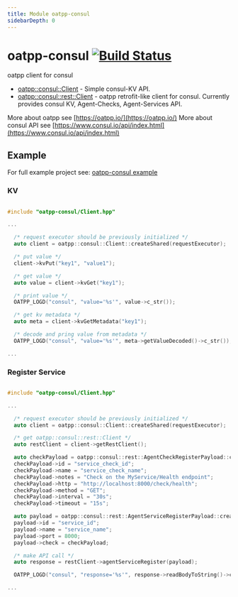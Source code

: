 ```yaml
---
title: Module oatpp-consul
sidebarDepth: 0
---
```


# oatpp-consul [![Build Status](https://dev.azure.com/lganzzzo/lganzzzo/_apis/build/status/oatpp.oatpp-consul?branchName=master)](https://dev.azure.com/lganzzzo/lganzzzo/_build/latest?definitionId=7?branchName=master)
oatpp client for consul

- [oatpp::consul::Client](https://github.com/oatpp/oatpp-consul/blob/master/Client.hpp) - Simple consul-KV API.
- [oatpp::consul::rest::Client](https://github.com/oatpp/oatpp-consul/blob/master/rest/Client.hpp) - oatpp retrofit-like client for consul. Currently provides consul KV, Agent-Checks, Agent-Services API.

More about oatpp see [https://oatpp.io/](https://oatpp.io/)
More about consul API see [https://www.consul.io/api/index.html](https://www.consul.io/api/index.html)

## Example

For full example project see: [oatpp-consul example](https://github.com/oatpp/example-consul)

### KV

```cpp

#include "oatpp-consul/Client.hpp"

...

  /* request executor should be previously initialized */
  auto client = oatpp::consul::Client::createShared(requestExecutor);

  /* put value */
  client->kvPut("key1", "value1");

  /* get value */
  auto value = client->kvGet("key1");

  /* print value */
  OATPP_LOGD("consul", "value='%s'", value->c_str());

  /* get kv metadata */
  auto meta = client->kvGetMetadata("key1");

  /* decode and pring value from metadata */
  OATPP_LOGD("consul", "value='%s'", meta->getValueDecoded()->c_str());

...

```

### Register Service

```cpp

#include "oatpp-consul/Client.hpp"

...

  /* request executor should be previously initialized */
  auto client = oatpp::consul::Client::createShared(requestExecutor);

  /* get oatpp::consul::rest::Client */
  auto restClient = client->getRestClient();

  auto checkPayload = oatpp::consul::rest::AgentCheckRegisterPayload::createShared();
  checkPayload->id = "service_check_id";
  checkPayload->name = "service_check_name";
  checkPayload->notes = "Check on the MyService/Health endpoint";
  checkPayload->http = "http://localhost:8000/check/health";
  checkPayload->method = "GET";
  checkPayload->interval = "30s";
  checkPayload->timeout = "15s";

  auto payload = oatpp::consul::rest::AgentServiceRegisterPayload::createShared();
  payload->id = "service_id";
  payload->name = "service_name";
  payload->port = 8000;
  payload->check = checkPayload;

  /* make API call */
  auto response = restClient->agentServiceRegister(payload);

  OATPP_LOGD("consul", "response='%s'", response->readBodyToString()->c_str());

...
```

